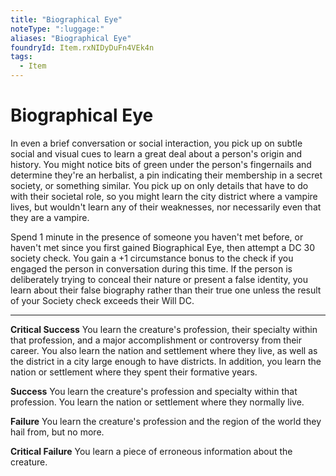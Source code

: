 ```yaml
---
title: "Biographical Eye"
noteType: ":luggage:"
aliases: "Biographical Eye"
foundryId: Item.rxNIDyDuFn4VEk4n
tags:
  - Item
---
```


# Biographical Eye

In even a brief conversation or social interaction, you pick up on subtle social and visual cues to learn a great deal about a person's origin and history. You might notice bits of green under the person's fingernails and determine they're an herbalist, a pin indicating their membership in a secret society, or something similar. You pick up on only details that have to do with their societal role, so you might learn the city district where a vampire lives, but wouldn't learn any of their weaknesses, nor necessarily even that they are a vampire.

Spend 1 minute in the presence of someone you haven't met before, or haven't met since you first gained Biographical Eye, then attempt a DC 30 society check. You gain a +1 circumstance bonus to the check if you engaged the person in conversation during this time. If the person is deliberately trying to conceal their nature or present a false identity, you learn about their false biography rather than their true one unless the result of your Society check exceeds their Will DC.

* * *

**Critical Success** You learn the creature's profession, their specialty within that profession, and a major accomplishment or controversy from their career. You also learn the nation and settlement where they live, as well as the district in a city large enough to have districts. In addition, you learn the nation or settlement where they spent their formative years.

**Success** You learn the creature's profession and specialty within that profession. You learn the nation or settlement where they normally live.

**Failure** You learn the creature's profession and the region of the world they hail from, but no more.

**Critical Failure** You learn a piece of erroneous information about the creature.
